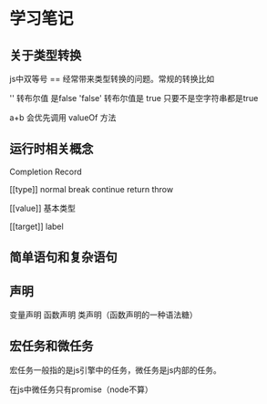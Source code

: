 # 学习笔记


## 关于类型转换

js中双等号 == 经常带来类型转换的问题。常规的转换比如

'' 转布尔值 是false
'false' 转布尔值是 true 只要不是空字符串都是true

a+b 会优先调用 valueOf 方法

## 运行时相关概念

Completion Record

[[type]]  normal break continue return throw

[[value]] 基本类型

[[target]] label


## 简单语句和复杂语句

## 声明

变量声明 函数声明 类声明（函数声明的一种语法糖）


## 宏任务和微任务

宏任务一般指的是js引擎中的任务，微任务是js内部的任务。

在js中微任务只有promise（node不算）